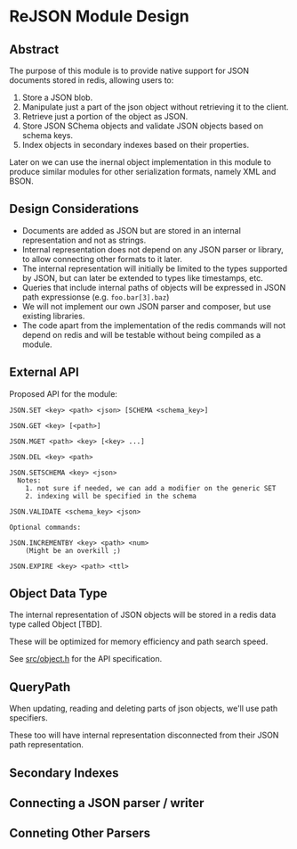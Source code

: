 # ReJSON Module Design

## Abstract

The purpose of this module is to provide native support for JSON documents stored in redis, allowing users to:

1. Store a JSON blob.
2. Manipulate just a part of the json object without retrieving it to the client.
3. Retrieve just a portion of the object as JSON.
4. Store JSON SChema objects and validate JSON objects based on schema keys.
4. Index objects in secondary indexes based on their properties.

Later on we can use the inernal object implementation in this module to produce similar modules for other serialization formats,
namely XML and BSON.

## Design Considerations

* Documents are added as JSON but are stored in an internal representation and not as strings.
* Internal representation does not depend on any JSON parser or library, to allow connecting other formats to it later.
* The internal representation will initially be limited to the types supported by JSON, but can later be extended to types like timestamps, etc.
* Queries that include internal paths of objects will be expressed in JSON path expressionse (e.g. `foo.bar[3].baz`)
* We will not implement our own JSON parser and composer, but use existing libraries.
* The code apart from the implementation of the redis commands will not depend on redis and will be testable without being compiled as a module.

## External API

Proposed API for the module:

```
JSON.SET <key> <path> <json> [SCHEMA <schema_key>]

JSON.GET <key> [<path>]

JSON.MGET <path> <key> [<key> ...]

JSON.DEL <key> <path>

JSON.SETSCHEMA <key> <json> 
  Notes:
    1. not sure if needed, we can add a modifier on the generic SET
    2. indexing will be specified in the schema

JSON.VALIDATE <schema_key> <json>

Optional commands:

JSON.INCREMENTBY <key> <path> <num>
    (Might be an overkill ;)

JSON.EXPIRE <key> <path> <ttl>    

```

## Object Data Type

The internal representation of JSON objects will be stored in a redis data type called Object [TBD].

These will be optimized for memory efficiency and path search speed. 

See [src/object.h](src/object.h) for the API specification.

## QueryPath 

When updating, reading and deleting parts of json objects, we'll use path specifiers. 

These too will have internal representation disconnected from their JSON path representation. 

## Secondary Indexes

## Connecting a JSON parser / writer

## Conneting Other Parsers 